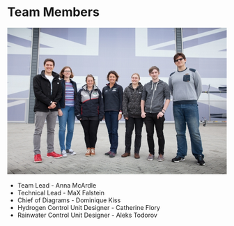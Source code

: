 # Team Members

![Caught In The Wash @ Land Rover Ben Ainslie Racing](https://github.com/CaughtInTheWash/Team/blob/master/LinkedIn-LRBAR-CITW.jpg)

* Team Lead - Anna McArdle  
* Technical Lead - MaX Falstein  
* Chief of Diagrams - Dominique Kiss  
* Hydrogen Control Unit Designer - Catherine Flory  
* Rainwater Control Unit Designer - Aleks Todorov  
